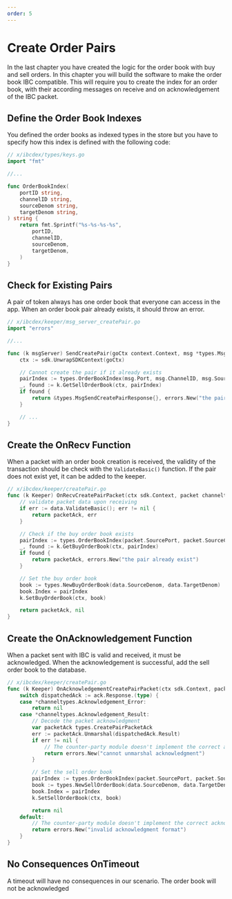 ```yaml
---
order: 5
---
```


# Create Order Pairs

In the last chapter you have created the logic for the order book with buy and sell orders.
In this chapter you will build the software to make the order book IBC compatible.
This will require you to create the index for an order book, with their according messages on receive and on acknowledgement of the IBC packet.

## Define the Order Book Indexes

You defined the order books as indexed types in the store but you have to specify how this index is defined with the following code:

```go
// x/ibcdex/types/keys.go
import "fmt"

//...

func OrderBookIndex(
	portID string,
	channelID string,
	sourceDenom string,
	targetDenom string,
) string {
	return fmt.Sprintf("%s-%s-%s-%s",
		portID,
		channelID,
		sourceDenom,
		targetDenom,
	)
}

```

## Check for Existing Pairs

A pair of token always has one order book that everyone can access in the app.
When an order book pair already exists, it should throw an error.

```go
// x/ibcdex/keeper/msg_server_createPair.go
import "errors"

//...

func (k msgServer) SendCreatePair(goCtx context.Context, msg *types.MsgSendCreatePair) (*types.MsgSendCreatePairResponse, error) {
	ctx := sdk.UnwrapSDKContext(goCtx)

	// Cannot create the pair if it already exists
	pairIndex := types.OrderBookIndex(msg.Port, msg.ChannelID, msg.SourceDenom, msg.TargetDenom)
	_, found := k.GetSellOrderBook(ctx, pairIndex)
	if found {
		return &types.MsgSendCreatePairResponse{}, errors.New("the pair already exist")
	}

	// ...
}
```

## Create the OnRecv Function

When a packet with an order book creation is received, the validity of the transaction should be check with the `ValidateBasic()` function.
If the pair does not exist yet, it can be added to the keeper.

```go
// x/ibcdex/keeper/createPair.go
func (k Keeper) OnRecvCreatePairPacket(ctx sdk.Context, packet channeltypes.Packet, data types.CreatePairPacketData) (packetAck types.CreatePairPacketAck, err error) {
	// validate packet data upon receiving
	if err := data.ValidateBasic(); err != nil {
		return packetAck, err
	}

	// Check if the buy order book exists
	pairIndex := types.OrderBookIndex(packet.SourcePort, packet.SourceChannel, data.SourceDenom, data.TargetDenom)
	_, found := k.GetBuyOrderBook(ctx, pairIndex)
	if found {
		return packetAck, errors.New("the pair already exist")
	}

	// Set the buy order book
	book := types.NewBuyOrderBook(data.SourceDenom, data.TargetDenom)
	book.Index = pairIndex
	k.SetBuyOrderBook(ctx, book)

	return packetAck, nil
}
```

## Create the OnAcknowledgement Function

When a packet sent with IBC is valid and received, it must be acknowledged.
When the acknowledgement is successful, add the sell order book to the database.

```go
// x/ibcdex/keeper/createPair.go
func (k Keeper) OnAcknowledgementCreatePairPacket(ctx sdk.Context, packet channeltypes.Packet, data types.CreatePairPacketData, ack channeltypes.Acknowledgement) error {
	switch dispatchedAck := ack.Response.(type) {
	case *channeltypes.Acknowledgement_Error:
		return nil
	case *channeltypes.Acknowledgement_Result:
		// Decode the packet acknowledgment
		var packetAck types.CreatePairPacketAck
		err := packetAck.Unmarshal(dispatchedAck.Result)
		if err != nil {
			// The counter-party module doesn't implement the correct acknowledgment format
			return errors.New("cannot unmarshal acknowledgment")
		}

		// Set the sell order book
		pairIndex := types.OrderBookIndex(packet.SourcePort, packet.SourceChannel, data.SourceDenom, data.TargetDenom)
		book := types.NewSellOrderBook(data.SourceDenom, data.TargetDenom)
		book.Index = pairIndex
		k.SetSellOrderBook(ctx, book)

		return nil
	default:
		// The counter-party module doesn't implement the correct acknowledgment format
		return errors.New("invalid acknowledgment format")
	}
}
```

## No Consequences OnTimeout

A timeout will have no consequences in our scenario. The order book will not be acknowledged 
